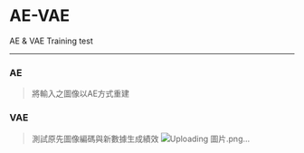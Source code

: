 # AE-VAE
AE &amp; VAE Training test
*****
### AE
> 將輸入之圖像以AE方式重建
### VAE
> 測試原先圖像編碼與新數據生成績效
![Uploading 圖片.png…]()
